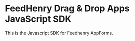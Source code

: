 FeedHenry Drag & Drop Apps JavaScript SDK
========================

This is the Javascript SDK for Feedhenry AppForms.